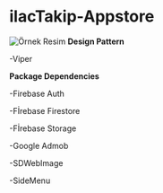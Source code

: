 # ilacTakip-Appstore
![Örnek Resim](https://example.com/resim.png)
****Design Pattern****

-Viper


****Package Dependencies****

-Firebase Auth

-Fİrebase Firestore

-Fİrebase Storage

-Google Admob

-SDWebImage

-SideMenu




